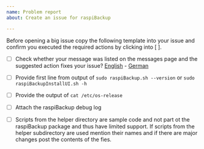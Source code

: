 ```yaml
---
name: Problem report
about: Create an issue for raspiBackup

---
```


Before opening a big issue copy the following template into your issue and confirm you executed the required actions by clicking into [ ]. 

* [ ] Check whether your message was listed on the messages page and the suggested action fixes your issue? [English](https://linux-tips-and-tricks.de/en/rmessages) - [German](https://linux-tips-and-tricks.de/de/fehlermeldungen)

* [ ] Provide first line from output of `sudo raspiBackup.sh --version` or `sudo raspiBackupInstallUI.sh -h`
* [ ] Provide the output of `cat /etc/os-release`
* [ ] Attach the raspiBackup debug log
* [ ] Scripts from the helper directory are sample code and not part ot the raspiBackup package and thus have limited support. If scripts from the helper subdirectory are used mention their names and if there are major changes post the contents of the fies.

